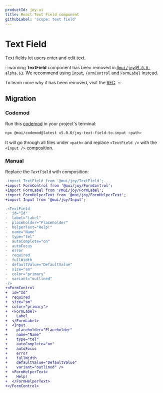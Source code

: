 ```yaml
---
productId: joy-ui
title: React Text Field component
githubLabel: 'scope: text field'
---
```


# Text Field

<p class="description">Text fields let users enter and edit text.</p>

:::warning
**TextField** component has been removed in [`@mui/joy@5.0.0-alpha.63`](https://github.com/mui/material-ui/releases/tag/v5.11.5). We recommend using [`Input`](/joy-ui/react-input/), `FormControl` and `FormLabel` instead.

To learn more why it has been removed, visit the [RFC](https://github.com/mui/material-ui/issues/34176).
:::

## Migration

### Codemod

Run this [codemod](https://github.com/mui/material-ui/blob/master/packages/mui-codemod/README.md#joy-text-field-to-input) in your project's terminal:

```bash
npx @mui/codemod@latest v5.0.0/joy-text-field-to-input <path>
```

It will go through all files under `<path>` and replace `<TextField />` with the `<Input />` composition.

### Manual

Replace the `TextField` with composition:

```diff
-import TextField from '@mui/joy/TextField';
+import FormControl from '@mui/joy/FormControl';
+import FormLabel from '@mui/joy/FormLabel';
+import FormHelperText from '@mui/joy/FormHelperText';
+import Input from '@mui/joy/Input';

-<TextField
-  id="Id"
-  label="Label"
-  placeholder="Placeholder"
-  helperText="Help!"
-  name="Name"
-  type="tel"
-  autoComplete="on"
-  autoFocus
-  error
-  required
-  fullWidth
-  defaultValue="DefaultValue"
-  size="sm"
-  color="primary"
-  variant="outlined"
-/>
+<FormControl
+  id="Id"
+  required
+  size="sm"
+  color="primary">
+  <FormLabel>
+    Label
+  </FormLabel>
+  <Input
+    placeholder="Placeholder"
+    name="Name"
+    type="tel"
+    autoComplete="on"
+    autoFocus
+    error
+    fullWidth
+    defaultValue="DefaultValue"
+    variant="outlined" />
+  <FormHelperText>
+    Help!
+  </FormHelperText>
+</FormControl>
```
